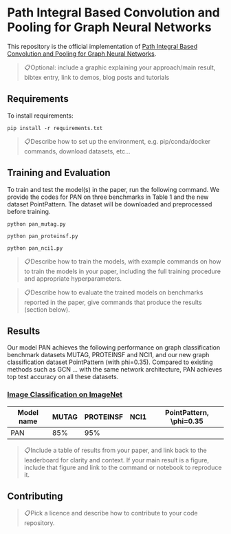 
# Path Integral Based Convolution and Pooling for Graph Neural Networks

This repository is the official implementation of [Path Integral Based Convolution and Pooling for Graph Neural Networks](https://arxiv.org/abs/). 

> 📋Optional: include a graphic explaining your approach/main result, bibtex entry, link to demos, blog posts and tutorials

## Requirements

To install requirements:

```setup
pip install -r requirements.txt
```

> 📋Describe how to set up the environment, e.g. pip/conda/docker commands, download datasets, etc...

## Training and Evaluation

To train and test the model(s) in the paper, run the following command. We provide the codes for PAN on three benchmarks in Table 1 and the new dataset PointPattern. The dataset will be downloaded and preprocessed before training. 

```PANConv+PANPool on MUTAG
python pan_mutag.py
```
```PANConv+PANPool on PROTEINSF
python pan_proteinsf.py
```
```PANConv+PANPool on NCI1
python pan_nci1.py
```

> 📋Describe how to train the models, with example commands on how to train the models in your paper, including the full training procedure and appropriate hyperparameters.


> 📋Describe how to evaluate the trained models on benchmarks reported in the paper, give commands that produce the results (section below).

## Results

Our model PAN achieves the following performance on graph classification benchmark datasets MUTAG, PROTEINSF and NCI1, and our new graph classification dataset PointPattern (with phi=0.35). Compared to existing methods such as GCN ... with the same network architecture, PAN achieves top test accuracy on all these datasets.

### [Image Classification on ImageNet](https://paperswithcode.com/sota/image-classification-on-imagenet)

| Model name         |   MUTAG         |   PROTEINSF    |   NCI1       |   PointPattern, \phi=0.35 |
| ------------------ |---------------- | -------------- |--------------|---------------------------|
|     PAN            |     85%         |      95%       |              |                           |

> 📋Include a table of results from your paper, and link back to the leaderboard for clarity and context. If your main result is a figure, include that figure and link to the command or notebook to reproduce it. 


## Contributing

> 📋Pick a licence and describe how to contribute to your code repository. 
